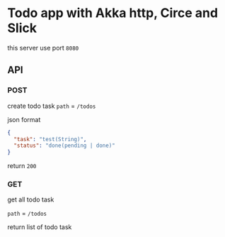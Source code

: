 # Todo app with Akka http, Circe and Slick

this server use port `8080`

## API
### POST
create todo task
`path` = `/todos`

json format
```json
{
  "task": "test(String)",
  "status": "done(pending | done)"
}
```

return `200`

### GET
get all todo task

`path` = `/todos`

return list of todo task